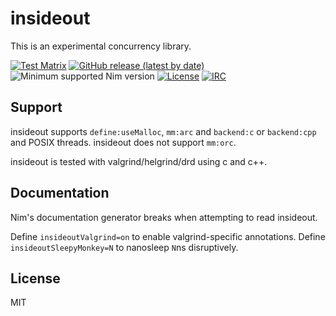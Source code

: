 # insideout

This is an experimental concurrency library.

[![Test Matrix](https://github.com/disruptek/insideout/workflows/CI/badge.svg)](https://github.com/disruptek/insideout/actions?query=workflow%3ACI)
[![GitHub release (latest by date)](https://img.shields.io/github/v/release/disruptek/insideout?style=flat)](https://github.com/disruptek/insideout/releases/latest)
![Minimum supported Nim version](https://img.shields.io/badge/nim-1.9.3-informational?style=flat&logo=nim)
[![License](https://img.shields.io/github/license/disruptek/insideout?style=flat)](#license)
[![IRC](https://img.shields.io/badge/chat-%23%23disruptek%20on%20libera.chat-brightgreen?style=flat)](https://web.libera.chat/##disruptek)

## Support

insideout supports `define:useMalloc`, `mm:arc` and `backend:c` or
`backend:cpp` and POSIX threads. insideout does not support `mm:orc`.

insideout is tested with valgrind/helgrind/drd using c and c++.

## Documentation

Nim's documentation generator breaks when attempting to read insideout.

Define `insideoutValgrind=on` to enable valgrind-specific annotations.
Define `insideoutSleepyMonkey=N` to nanosleep `N`ns disruptively.

## License
MIT
